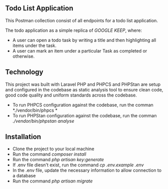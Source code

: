 ## Todo List Application

This Postman collection consist of all endpoints for a todo list application.

The todo application as a simple replica of *GOOGLE KEEP*, where:

- A user can open a todo task by writing a title and then highlighting all items under the task.
- A user can mark an item under a particular Task as completed or otherwise.

## Technology
This project was built with Laravel PHP and PHPCS and PHPStan are setup and configured in the codebase as static analysis tool to ensure clean code, good code quality and uniform standards across the codebase.

- To run PHPCS configuration against the codebase, run the comman *./vendor/bin/phpcs *
- To run PHPStan configuration against the codebase, run the comman *./vendor/bin/phpstan analyse*


## Installation
- Clone the project to your local machine
- Run the command *composer install*
- Run the command *php artisan key:generate*
- If .env file diesn't exist, run the command *cp .env.example .env*
- In the .env file, update the necessary information to allow connection to a database
- Run the command *php artisan migrate*
